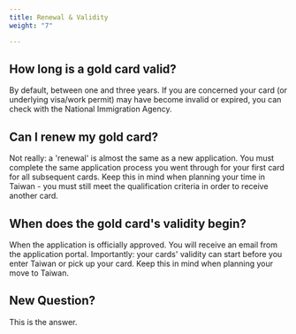 ```yaml
---
title: Renewal & Validity
weight: "7"

---
```

<!--- (c) Tom Fifield, licensed under a
Creative Commons Attribution-NonCommercial-ShareAlike 4.0 International License. -->

## How long is a gold card valid?

By default, between one and three years. If you are concerned your card (or underlying visa/work
permit) may have become invalid or expired, you can check with the National Immigration Agency.

## Can I renew my gold card?

Not really: a 'renewal' is almost the same as a new application. You must complete the same application process
you went through for your first card for all subsequent cards. Keep this in mind when planning your
time in Taiwan - you must still meet the qualification criteria in order to receive another card.

## When does the gold card's validity begin?

When the application is officially approved. You will receive an email from the application portal.
Importantly: your cards' validity can start before you enter Taiwan or pick up your card. Keep
this in mind when planning your move to Taiwan.

## New Question?

This is the answer.
